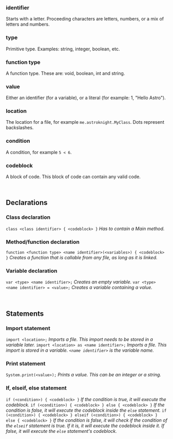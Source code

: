 ### identifier
Starts with a letter. Proceeding characters are letters, numbers, or a mix of letters and numbers.

### type
Primitive type. Examples: string, integer, boolean, etc.

### function type
A function type. These are: void, boolean, int and string.

### value
Either an identifier (for a variable), or a literal (for example: 1, "Hello Astro").

### location
The location for a file, for example `me.astroknight.MyClass`. Dots represent backslashes.

### condition
A condition, for example `5 < 6`.

### codeblock
A block of code. This block of code can contain any valid code.

<br />

## Declarations
### Class declaration
`class <class identifier> { <codeblock> }`
*Has to contain a Main method.*

### Method/function declaration
`function <function type> <name identifier>(<variables>) { <codeblock> }`
*Creates a function that is callable from any file, as long as it is linked.*

### Variable declaration
`var <type> <name identifier>;`
*Creates an empty variable.*
`var <type> <name identifier> = <value>;`
*Creates a variable containing a value.*

<br />

## Statements
### Import statement
`import <location>;`
*Imports a file. This import needs to be stored in a variable later.*
`import <location> as <name identifier>;`
*Imports a file. This import is stored in a variable. `<name identifier>` is the variable name.*

### Print statement
`System.print(<value>);`
*Prints a value. This can be an integer or a string.*

### If, elseif, else statement
`if (<condition>) { <codeblock> }`
*If the condition is true, it will execute the codeblock.*
`if (<condition>) { <codeblock> } else { <codeblock> }`
*If the condition is false, it will execute the codeblock inside the `else` statement.*
`if (<condition>) { <codeblock> } elseif (<condition>) { <codeblock> } else { <codeblock> }`
*If the condition is false, it will check if the condition of the `elseif` statement is true. If it is, it will execute the codeblock inside it. If false, it will execute the `else` statement's codeblock.*